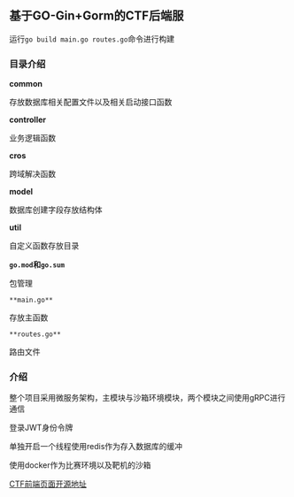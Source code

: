 ## 基于GO-Gin+Gorm的CTF后端服



运行`go build main.go routes.go`命令进行构建


### 目录介绍

**common**

存放数据库相关配置文件以及相关启动接口函数

**controller**

业务逻辑函数

**cros**

跨域解决函数

**model**

数据库创建字段存放结构体


**util**

自定义函数存放目录

**`go.mod`和`go.sum`**

包管理

`**main.go**`

存放主函数

`**routes.go**`

路由文件

### 介绍


整个项目采用微服务架构，主模块与沙箱环境模块，两个模块之间使用gRPC进行通信

登录JWT身份令牌

单独开启一个线程使用redis作为存入数据库的缓冲

使用docker作为比赛环境以及靶机的沙箱




[CTF前端页面开源地址](https://github.com/charmber/Vue_element-Backstage.git)


